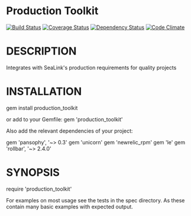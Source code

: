 Production Toolkit
==================

[![Build Status](https://travis-ci.org/sealink/production_toolkit.png?branch=master)](https://travis-ci.org/sealink/production_toolkit)
[![Coverage Status](https://coveralls.io/repos/sealink/production_toolkit/badge.png)](https://coveralls.io/r/sealink/production_toolkit)
[![Dependency Status](https://gemnasium.com/sealink/production_toolkit.png?travis)](https://gemnasium.com/sealink/production_toolkit)
[![Code Climate](https://codeclimate.com/github/sealink/production_toolkit.png)](https://codeclimate.com/github/sealink/production_toolkit)

# DESCRIPTION

Integrates with SeaLink's production requirements for quality projects

# INSTALLATION

gem install production_toolkit

or add to your Gemfile:
gem 'production_toolkit'

Also add the relevant dependencies of your project:

gem 'pansophy', '~> 0.3'
gem 'unicorn'
gem 'newrelic_rpm'
gem 'le'
gem 'rollbar', '~> 2.4.0'

# SYNOPSIS

require 'production_toolkit'

For examples on most usage see the tests in the spec directory.
As these contain many basic examples with expected output.
